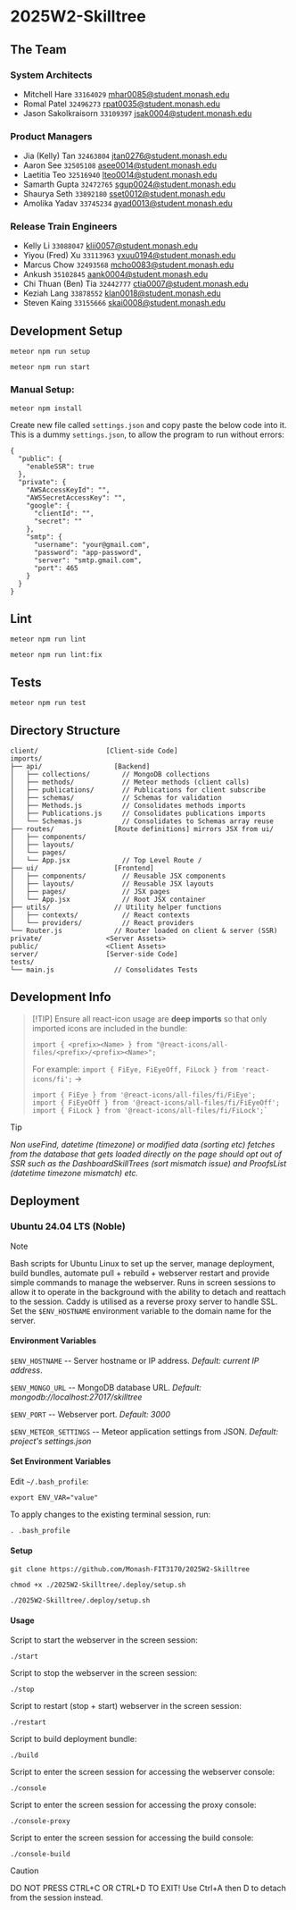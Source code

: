 # 2025W2-Skilltree

## The Team

### System Architects

- Mitchell Hare `33164029` mhar0085@student.monash.edu
- Romal Patel `32496273` rpat0035@student.monash.edu
- Jason Sakolkraisorn `33109397` jsak0004@student.monash.edu

### Product Managers

- Jia (Kelly) Tan `32463804` jtan0276@student.monash.edu
- Aaron See `32505108` asee0014@student.monash.edu
- Laetitia Teo `32516940` lteo0014@student.monash.edu
- Samarth Gupta `32472765` sgup0024@student.monash.edu
- Shaurya Seth `33892180` sset0012@student.monash.edu
- Amolika Yadav `33745234` ayad0013@student.monash.edu

### Release Train Engineers

- Kelly Li `33088047` klii0057@student.monash.edu
- Yiyou (Fred) Xu `33113963` yxuu0194@student.monash.edu
- Marcus Chow `32493568` mcho0083@student.monash.edu
- Ankush `35102845` aank0004@student.monash.edu
- Chi Thuan (Ben) Tia `32442777` ctia0007@student.monash.edu
- Keziah Lang `33878552` klan0018@student.monash.edu
- Steven Kaing `33155666` skai0008@student.monash.edu

## Development Setup

```
meteor npm run setup
```

```
meteor npm run start
```

### Manual Setup:

```
meteor npm install
```

Create new file called `settings.json` and copy paste the below code into it.
This is a dummy `settings.json`, to allow the program to run without errors:

```
{
  "public": {
    "enableSSR": true
  },
  "private": {
    "AWSAccessKeyId": "",
    "AWSSecretAccessKey": "",
    "google": {
      "clientId": "",
      "secret": ""
    },
    "smtp": {
      "username": "your@gmail.com",
      "password": "app-password",
      "server": "smtp.gmail.com",
      "port": 465
    }
  }
}
```

## Lint

```
meteor npm run lint
```

```
meteor npm run lint:fix
```

## Tests

```
meteor npm run test
```

## Directory Structure

```
client/                 [Client-side Code]
imports/
├── api/                  [Backend]
│   ├── collections/        // MongoDB collections
│   ├── methods/            // Meteor methods (client calls)
│   ├── publications/       // Publications for client subscribe
│   ├── schemas/            // Schemas for validation
│   ├── Methods.js          // Consolidates methods imports
│   ├── Publications.js     // Consolidates publications imports
│   └── Schemas.js          // Consolidates to Schemas array reuse
├── routes/               [Route definitions] mirrors JSX from ui/
│   ├── components/
│   ├── layouts/
│   └── pages/
│   └── App.jsx             // Top Level Route /
├── ui/                   [Frontend]
│   ├── components/         // Reusable JSX components
│   ├── layouts/            // Reusable JSX layouts
│   ├── pages/              // JSX pages
│   └── App.jsx             // Root JSX container
├── utils/                // Utility helper functions
│   ├── contexts/           // React contexts
│   └── providers/          // React providers
└── Router.js             // Router loaded on client & server (SSR)
private/                <Server Assets>
public/                 <Client Assets>
server/                 [Server-side Code]
tests/
└── main.js               // Consolidates Tests
```
## Development Info
>  [!TIP]
>  Ensure all react-icon usage are **deep imports** so that only imported icons are included in the bundle:
>
>  ```
>  import { <prefix><Name> } from "@react-icons/all-files/<prefix>/<prefix><Name>";
>  ```
>
>  For example: `import { FiEye, FiEyeOff, FiLock } from 'react-icons/fi';` ->
>
>  ``````
>  import { FiEye } from '@react-icons/all-files/fi/FiEye';
>  import { FiEyeOff } from '@react-icons/all-files/fi/FiEyeOff';
>  import { FiLock } from '@react-icons/all-files/fi/FiLock';`
>  ``````

> [!TIP]
> _Non useFind, datetime (timezone) or modified data (sorting etc) fetches from the database that gets loaded directly on the page should opt out of SSR such as the DashboardSkillTrees (sort mismatch issue) and ProofsList (datetime timezone mismatch) etc._

## Deployment
### Ubuntu 24.04 LTS (Noble)
> [!NOTE]
> Bash scripts for Ubuntu Linux to set up the server, manage deployment, build bundles, automate pull + rebuild + webserver restart and provide simple commands to manage the webserver. Runs in screen sessions to allow it to operate in the background with the ability to detach and reattach to the session. Caddy is utilised as a reverse proxy server to handle SSL. Set the `$ENV_HOSTNAME` environment variable to the domain name for the server.

#### Environment Variables
`$ENV_HOSTNAME` -- Server hostname or IP address. *Default: current IP address*.

`$ENV_MONGO_URL` -- MongoDB database URL. *Default: mongodb://localhost:27017/skilltree*

`$ENV_PORT` -- Webserver port. *Default: 3000*

`$ENV_METEOR_SETTINGS` -- Meteor application settings from JSON. *Default: project's settings.json*

#### Set Environment Variables
Edit `~/.bash_profile`:
```
export ENV_VAR="value"
```
To apply changes to the existing terminal session, run:
```
. .bash_profile
```
#### Setup
```
git clone https://github.com/Monash-FIT3170/2025W2-Skilltree
```
```
chmod +x ./2025W2-Skilltree/.deploy/setup.sh
```
```
./2025W2-Skilltree/.deploy/setup.sh
```
#### Usage
Script to start the webserver in the screen session:

```
./start
```
Script to stop the webserver in the screen session:

```
./stop
```

Script to restart (stop + start) webserver in the screen session:
```
./restart
```
Script to build deployment bundle:
```
./build
```
Script to enter the screen session for accessing the webserver console:

```
./console
```
Script to enter the screen session for accessing the proxy console:

```
./console-proxy
```
Script to enter the screen session for accessing the build console:

```
./console-build
```
> [!CAUTION]
> DO NOT PRESS CTRL+C OR CTRL+D TO EXIT!
> Use Ctrl+A then D to detach from the session instead.
